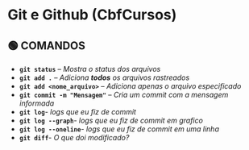 # Git e Github (CbfCursos)

## 🟢 COMANDOS

- **`git status`** – *Mostra o status dos arquivos*  
- **`git add .`** – *Adiciona **todos** os arquivos rastreados*  
- **`git add <nome_arquivo>`** – *Adiciona apenas o arquivo especificado*  
- **`git commit -m "Mensagem"`** – *Cria um commit com a mensagem informada*
- **`git log`**- *logs que eu fiz de commit*
- **`git log --graph`**- *logs que eu fiz de commit em grafico*
- **`git log --oneline`**- *logs que eu fiz de commit em uma linha*
- **`git diff`**- *O que doi modificado?*
